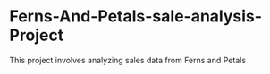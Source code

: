 # Ferns-And-Petals-sale-analysis-Project
This project involves analyzing sales data from Ferns and Petals

